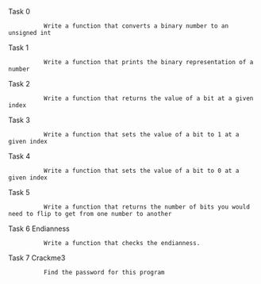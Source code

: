 Task 0

              Write a function that converts a binary number to an unsigned int
Task 1

              Write a function that prints the binary representation of a number
Task 2 

              Write a function that returns the value of a bit at a given index
Task 3 

              Write a function that sets the value of a bit to 1 at a given index
Task 4

              Write a function that sets the value of a bit to 0 at a given index
Task 5

              Write a function that returns the number of bits you would need to flip to get from one number to another
Task 6 Endianness

              Write a function that checks the endianness.
Task 7 Crackme3

              Find the password for this program 
